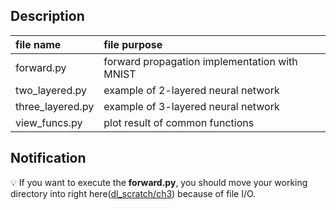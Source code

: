 ## Description
| file name | file purpose |
|:-- |:-- |
| forward.py | forward propagation implementation with MNIST |
| two_layered.py | example of 2-layered neural network |
| three_layered.py | example of 3-layered neural network |
| view_funcs.py | plot result of common functions |

## Notification
:bulb: If you want to execute the **forward.py**, you should move your working directory into right here(<ins>dl_scratch/ch3</ins>) because of file I/O.